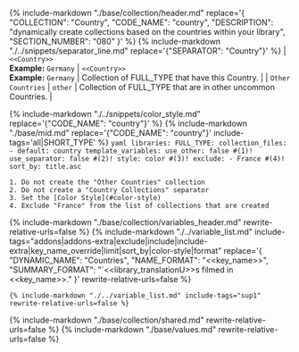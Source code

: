 {%
    include-markdown "./base/collection/header.md"
    replace='{
        "COLLECTION": "Country", 
        "CODE_NAME": "country",
        "DESCRIPTION": "dynamically create collections based on the countries within your library",
        "SECTION_NUMBER": "080"
    }'
%}
{% include-markdown "./../snippets/separator_line.md" replace='{"SEPARATOR": "Country"}' %}
| `<<Country>>`<br>**Example:** `Germany` | `<<Country>>`<br>**Example:** `Germany` | Collection of FULL_TYPE that have this Country.               |
| `Other Countries`                       | `other`                                 | Collection of FULL_TYPE that are in other uncommon Countries. |

{% include-markdown "./../snippets/color_style.md" replace='{"CODE_NAME": "country"}' %}
{% include-markdown "./base/mid.md" replace='{"CODE_NAME": "country"}' include-tags='all|SHORT_TYPE' %}
    ```yaml
    libraries:
      FULL_TYPE:
        collection_files:
          - default: country
            template_variables:
              use_other: false #(1)!
              use_separator: false #(2)!
              style: color #(3)!
              exclude:
                - France #(4)!
              sort_by: title.asc
    ```

    1. Do not create the "Other Countries" collection
    2. Do not create a "Country Collections" separator
    3. Set the [Color Style](#color-style)
    4. Exclude "France" from the list of collections that are created

{% include-markdown "./base/collection/variables_header.md" rewrite-relative-urls=false %}
    {%
        include-markdown "./../variable_list.md"
        include-tags="addons|addons-extra|exclude|include|include-extra|key_name_override|limit|sort_by|color-style|format"
        replace='{
            "DYNAMIC_NAME": "Countries",
            "NAME_FORMAT": "<<key_name>>",
            "SUMMARY_FORMAT": "`<<library_translationU>>s filmed in <<key_name>>."
        }'
        rewrite-relative-urls=false
    %}

    {% include-markdown "./../variable_list.md" include-tags="sup1" rewrite-relative-urls=false %}

{% include-markdown "./base/collection/shared.md" rewrite-relative-urls=false %}
{% include-markdown "./base/values.md" rewrite-relative-urls=false %}